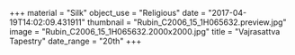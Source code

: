 +++
material = "Silk"
object_use = "Religious"
date = "2017-04-19T14:02:09.431911"
thumbnail = "Rubin_C2006_15_1H065632.preview.jpg"
image = "Rubin_C2006_15_1H065632.2000x2000.jpg"
title = "Vajrasattva Tapestry"
date_range = "20th"
+++
